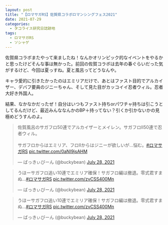 ```yaml
---
layout: post
title: "【ロマサガRS】佐賀県コラボロマンシングフェス2021"
date: 2021-07-29
categories:
  - タコライス研究日誌跡地
tags:
  - ロマサガRS
  - ソシャゲ
---
```


佐賀県コラボまたやって来ましたね！なんかオリンピック的なイベントをやるかと思ったけどそんな事は無かった。前回の佐賀コラボは去年の春ぐらいだった気がするけど、今回は夏っすね。夏と風呂ってどうなんや。

キャラ愛的に引きたかったのはエミリアだけで、あとはファスト目的でアルカイザー、デバフ要員のジニーちゃん、そして見た目がカッコイイ忍者ウィル。忍者大好き外国人。

結果、なかなかだったぜ！自分はいつもファスト持ちorパワチャ持ちは引こうとしてるんだけど、最近みんななんかのBP＋持ってない？引くか引かないかの見極めどうすんのよ。

<blockquote class="twitter-tweet" data-theme="dark"><p lang="ja" dir="ltr">佐賀風呂のサガフロ50連でアルカイザーとメイレン。サガフロII50連で忍者ウィル。<br><br>サガフロからはエミリア、フロIIからはジニーが欲しいが…悩む。<a href="https://twitter.com/hashtag/%E3%83%AD%E3%83%9E%E3%82%B5%E3%82%ACRS?src=hash&amp;ref_src=twsrc%5Etfw">#ロマサガRS</a> <a href="https://t.co/0aNI9jsAHM">pic.twitter.com/0aNI9jsAHM</a></p>&mdash; ばっきぃびーん (@buckybean) <a href="https://twitter.com/buckybean/status/1420352325474869252?ref_src=twsrc%5Etfw">July 28, 2021</a></blockquote> <script async src="https://platform.twitter.com/widgets.js" charset="utf-8"></script>

<blockquote class="twitter-tweet" data-theme="dark"><p lang="ja" dir="ltr">うほーサガフロ追い10連でエミリア確保！サガフロ編は撤退。零式君すまぬ…<a href="https://twitter.com/hashtag/%E3%83%AD%E3%83%9E%E3%82%B5%E3%82%ACRS?src=hash&amp;ref_src=twsrc%5Etfw">#ロマサガRS</a> <a href="https://t.co/zvCSS400Mn">pic.twitter.com/zvCSS400Mn</a></p>&mdash; ばっきぃびーん (@buckybean) <a href="https://twitter.com/buckybean/status/1420353268849385473?ref_src=twsrc%5Etfw">July 28, 2021</a></blockquote> <script async src="https://platform.twitter.com/widgets.js" charset="utf-8"></script>

<blockquote class="twitter-tweet" data-theme="dark"><p lang="ja" dir="ltr">うほーサガフロ追い10連でエミリア確保！サガフロ編は撤退。零式君すまぬ…<a href="https://twitter.com/hashtag/%E3%83%AD%E3%83%9E%E3%82%B5%E3%82%ACRS?src=hash&amp;ref_src=twsrc%5Etfw">#ロマサガRS</a> <a href="https://t.co/zvCSS400Mn">pic.twitter.com/zvCSS400Mn</a></p>&mdash; ばっきぃびーん (@buckybean) <a href="https://twitter.com/buckybean/status/1420353268849385473?ref_src=twsrc%5Etfw">July 28, 2021</a></blockquote> <script async src="https://platform.twitter.com/widgets.js" charset="utf-8"></script>
